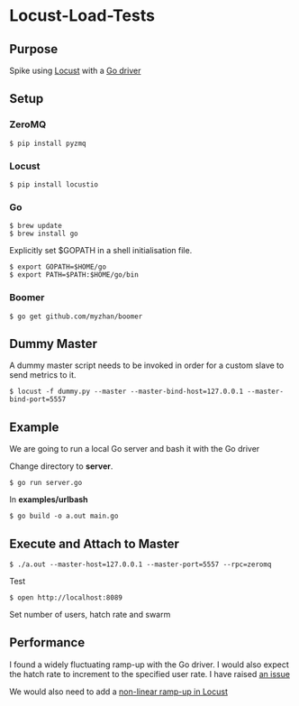 Locust-Load-Tests
================

Purpose
-------
Spike using [Locust](https://locust.io/) with a [Go driver](https://github.com/myzhan/boomer)

Setup
-----

### ZeroMQ
```
$ pip install pyzmq 
```

### Locust
```
$ pip install locustio
```

### Go
```
$ brew update
$ brew install go
```

Explicitly set $GOPATH in a shell initialisation file.
```
$ export GOPATH=$HOME/go
$ export PATH=$PATH:$HOME/go/bin
```

### Boomer
```
$ go get github.com/myzhan/boomer
```

Dummy Master
------------
A dummy master script needs to be invoked in order for a custom slave to send
metrics to it.
```
$ locust -f dummy.py --master --master-bind-host=127.0.0.1 --master-bind-port=5557
```

Example
------
We are going to run a local Go server and bash it with the Go driver

Change directory to **server**.
```
$ go run server.go
```

In **examples/urlbash**
```
$ go build -o a.out main.go
```

Execute and Attach to Master
----------------------------
```
$ ./a.out --master-host=127.0.0.1 --master-port=5557 --rpc=zeromq
```

Test
```
$ open http://localhost:8089
```
Set number of users, hatch rate and swarm

Performance
-----------
I found a widely fluctuating ramp-up with the Go driver. I would also expect
the hatch rate to increment to the specified user rate. I have raised [an
issue](https://github.com/myzhan/boomer/issues/23)

We would also need to add a [non-linear ramp-up in
Locust](https://github.com/locustio/locust/issues/765)
